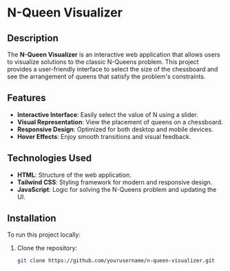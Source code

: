 # N-Queen Visualizer

## Description
The **N-Queen Visualizer** is an interactive web application that allows users to visualize solutions to the classic N-Queens problem. This project provides a user-friendly interface to select the size of the chessboard and see the arrangement of queens that satisfy the problem's constraints.

## Features
- **Interactive Interface**: Easily select the value of N using a slider.
- **Visual Representation**: View the placement of queens on a chessboard.
- **Responsive Design**: Optimized for both desktop and mobile devices.
- **Hover Effects**: Enjoy smooth transitions and visual feedback.

## Technologies Used
- **HTML**: Structure of the web application.
- **Tailwind CSS**: Styling framework for modern and responsive design.
- **JavaScript**: Logic for solving the N-Queens problem and updating the UI.

## Installation
To run this project locally:

1. Clone the repository:
   ```bash
   git clone https://github.com/yourusername/n-queen-visualizer.git
